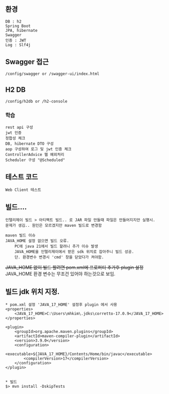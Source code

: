 # 


## 환경
    DB : h2
    Spring Boot
    JPA, hibernate
    Swagger
    인증 : JWT
    Log : Slf4j

## Swagger 접근
    /config/swagger or /swagger-ui/index.html

## H2 DB
    /config/h2db or /h2-console
    
    


### 학습
    rest api 구성
    jwt 인증
    정합성 체크
    DB, hibernate DTO 구성
    aop 구성하여 로그 및 jwt 인증 체크
    ControllerAdvice 웹 예외처리
    Scheduler 구성 "@Scheduled"
    
## 테스트 코드
    Web Client 테스트


## 빌드....
    인텔리제이 빌드 > 아티팩트 빌드.. 로 JAR 파일 만들때 파일은 만들어지지만 실행시.
    문제가 생김.. 원인은 모르겠지만 maven 빌드로 변경함
    
    maven 빌드 이슈
    JAVA_HOME 설정 없으면 빌드 오류.
        PC에 java 21에서 빌드 할려니 추가 이슈 발생
        JAVA_HOME을 인텔리제이에서 받은 sdk 위치로 잡아주니 빌드 성공.
        단. 환경변수 변경시 'cmd' 창을 닫았다가 켜야함.


~~JAVA_HOME 없이 빌드 할려면 pom.xml에 프로퍼티 추가후 plugin 설정~~
JAVA_HOME 환경 변수는 무조건 있어야 하는것으로 보임.

## 빌드 jdk 위치 지정.
    * pom.xml 설정 'JAVA_17_HOME' 설정후 plugin 에서 사용
    <properties>
        <JAVA_17_HOME>C:\Users\mhkim\.jdks\corretto-17.0.9</JAVA_17_HOME>
    </properties>

    <plugin>
        <groupId>org.apache.maven.plugins</groupId>
        <artifactId>maven-compiler-plugin</artifactId>
        <version>3.9.0</version>
        <configuration>
            <executable>${JAVA_17_HOME}/Contents/Home/bin/javac</executable>
            <compilerVersion>17</compilerVersion>
        </configuration>
    </plugin>
    

    * 빌드
    $> mvn install -DskipTests